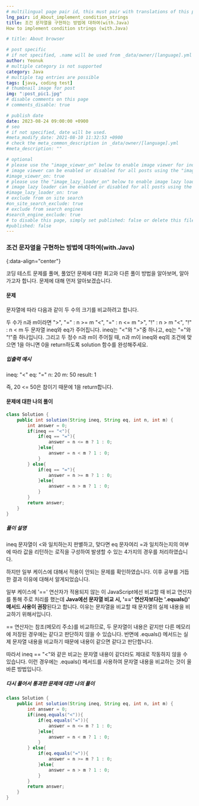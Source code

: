 ```yaml
---
# multilingual page pair id, this must pair with translations of this page. (This name must be unique)
lng_pair: id_About_implement_condition_strings
title: 조건 문자열을 구현하는 방법에 대하여(with.Java)
How to implement condition strings (with.Java)

# title: About browser

# post specific
# if not specified, .name will be used from _data/owner/[language].yml
author: Yeonuk
# multiple category is not supported
category: Java
# multiple tag entries are possible
tags: [java, coding test]
# thumbnail image for post
img: ":post_pic1.jpg"
# disable comments on this page
# comments_disable: true

# publish date
date: 2023-08-24 09:00:00 +0900
# seo
# if not specified, date will be used.
#meta_modify_date: 2021-08-10 11:32:53 +0900
# check the meta_common_description in _data/owner/[language].yml
#meta_description: ""

# optional
# please use the "image_viewer_on" below to enable image viewer for individual pages or posts (_posts/ or [language]/_posts folders).
# image viewer can be enabled or disabled for all posts using the "image_viewer_posts: true" setting in _data/conf/main.yml.
#image_viewer_on: true
# please use the "image_lazy_loader_on" below to enable image lazy loader for individual pages or posts (_posts/ or [language]/_posts folders).
# image lazy loader can be enabled or disabled for all posts using the "image_lazy_loader_posts: true" setting in _data/conf/main.yml.
#image_lazy_loader_on: true
# exclude from on site search
#on_site_search_exclude: true
# exclude from search engines
#search_engine_exclude: true
# to disable this page, simply set published: false or delete this file
#published: false
---
```


<!-- outline-start -->

### 조건 문자열을 구현하는 방법에 대하여(with.Java)

{:data-align="center"}

<!-- outline-end -->

코딩 테스트 문제를 풀며, 풀었던 문제에 대한 회고와 다른 풀이 방법을 알아보며, 알아가고자 합니다.
문제에 대해 먼저 알아보겠습니다.

#### 문제

문자열에 따라 다음과 같이 두 수의 크기를 비교하려고 합니다.

두 수가 n과 m이라면
">", "=" : n >= m
"<", "=" : n <= m
">", "!" : n > m
"<", "!" : n < m
두 문자열 ineq와 eq가 주어집니다. ineq는 "<"와 ">"중 하나고, eq는 "="와 "!"중 하나입니다. 그리고 두 정수 n과 m이 주어질 때, n과 m이 ineq와 eq의 조건에 맞으면 1을 아니면 0을 return하도록 solution 함수를 완성해주세요.

##### 입출력 예시

ineq: "<"
eq: "="
n: 20
m: 50
result: 1

즉, 20 <= 50은 참이기 때문에 1을 return합니다.

#### 문제에 대한 나의 풀이

```java
class Solution {
    public int solution(String ineq, String eq, int n, int m) {
        int answer = 0;
        if(ineq == "<"){
            if(eq == "="){
                answer = n <= m ? 1 : 0;
            }else{
                answer = n < m ? 1 : 0;
            }
        } else{
            if(eq == "="){
                answer = n >= m ? 1 : 0;
            }else{
                answer = n > m ? 1 : 0;
            }
        }
        return answer;
    }
}
```

##### 풀이 설명

ineq 문자열이 <와 일치하는지 판별하고, 맞다면 eq 문자여리 =과 일치하는지의 여부에 따라 값을 리턴하는 로직을 구성하여 발생할 수 있는 4가지의 경우를 처리하였습니다.

하지만 일부 케이스에 대해서 적용이 안되는 문제를 확인하였습니다.
이후 공부를 거듭한 결과 이유에 대해서 알게되었습니다.

일부 케이스에 '==' 연산자가 적용되지 않는 이
JavaScript에선 비교할 때 비교 연산자를 통해 주로 처리를 했는데 **Java에선 문자열 비교 시, '==' 연산자보다는 '.equals()' 메서드 사용이 권장**된다고 합니다. 이유는 문자열을 비교할 때 문자열의 실제 내용을 비교하기 위해서입니다.

== 연산자는 참조(메모리 주소)를 비교하므로, 두 문자열이 내용은 같지만 다른 메모리에 저장된 경우에는 같다고 판단하지 않을 수 있습니다. 반면에 .equals() 메서드는 실제 문자열 내용을 비교하기 때문에 내용이 같으면 같다고 판단합니다.

따라서 ineq == "<"와 같은 비교는 문자열 내용이 같더라도 제대로 작동하지 않을 수 있습니다. 이런 경우에는 .equals() 메서드를 사용하여 문자열 내용을 비교하는 것이 올바른 방법입니다.

##### 다시 풀어서 통과한 문제에 대한 나의 풀이

```java
class Solution {
    public int solution(String ineq, String eq, int n, int m) {
        int answer = 0;
        if(ineq.equals("<")){
            if(eq.equals("=")){
                answer = n <= m ? 1 : 0;
            }else{
                answer = n < m ? 1 : 0;
            }
        } else{
            if(eq.equals("=")){
                answer = n >= m ? 1 : 0;
            }else{
                answer = n > m ? 1 : 0;
            }
        }
        return answer;
    }
}
```
